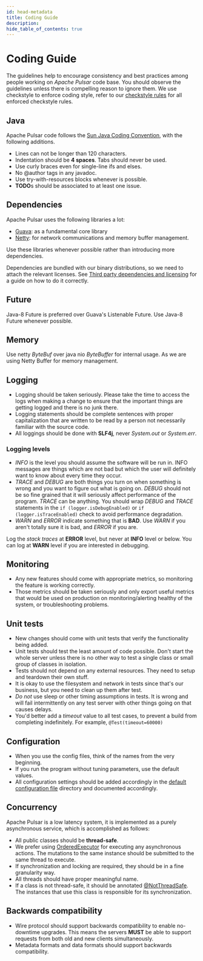 ```yaml
---
id: head-metadata
title: Coding Guide
description: 
hide_table_of_contents: true
---
```


# Coding Guide

The guidelines help to encourage consistency and best practices among people working on _Apache Pulsar_ code base. You should observe the guidelines unless there is compelling reason to ignore them. We use checkstyle to enforce coding style, refer to our [checkstyle rules](https://github.com/apache/pulsar/blob/master/buildtools/src/main/resources/pulsar/checkstyle.xml) for all enforced checkstyle rules.

## Java

Apache Pulsar code follows the [Sun Java Coding Convention](http://www.oracle.com/technetwork/java/javase/documentation/codeconvtoc-136057.html), with the following additions.

* Lines can not be longer than 120 characters.
* Indentation should be **4 spaces**. Tabs should never be used.
* Use curly braces even for single-line ifs and elses.
* No @author tags in any javadoc.
* Use try-with-resources blocks whenever is possible.
* **TODO**s should be associated to at least one issue. 

## Dependencies

Apache Pulsar uses the following libraries a lot:

* [Guava](https://github.com/google/guava): as a fundamental core library
* [Netty](http://netty.io/): for network communications and memory buffer management.

Use these libraries whenever possible rather than introducing more dependencies. 

Dependencies are bundled with our binary distributions, so we need to attach the relevant licenses. See [Third party dependencies and licensing](https://pulsar.apache.org/docs/en/client-libraries/) for a guide on how to do it correctly.

## Future

Java-8 Future is preferred over Guava's Listenable Future. Use Java-8 Future whenever possible.

## Memory

Use netty _ByteBuf_ over java nio _ByteBuffer_ for internal usage. As we are using Netty Buffer for memory management.

## Logging

* Logging should be taken seriously. Please take the time to access the logs when making a change to ensure that the important things are getting logged and there is no junk there.
* Logging statements should be complete sentences with proper capitalization that are written to be read by a person not necessarily familiar with the source code.
* All loggings should be done with **SLF4j**, never _System.out_ or _System.err_.

### Logging levels

- _INFO_ is the level you should assume the software will be run in. INFO messages are things which are not bad but which the user will definitely want to know about every time they occur.
- _TRACE_ and _DEBUG_ are both things you turn on when something is wrong and you want to figure out what is going on. _DEBUG_ should not be so fine grained that it will seriously affect performance of the program. _TRACE_ can be anything. You should wrap _DEBUG_ and _TRACE_ statements in the `if (logger.isDebugEnabled)` or `if (logger.isTraceEnabled)` check to avoid performance degradation.
- _WARN_ and _ERROR_ indicate something that is **BAD**. Use _WARN_ if you aren't totally sure it is bad, and _ERROR_ if you are.

Log the _stack traces_ at **ERROR** level, but never at **INFO** level or below. You can log at **WARN** level if you are interested in debugging.

## Monitoring

* Any new features should come with appropriate metrics, so monitoring the feature is working correctly.
* Those metrics should be taken seriously and only export useful metrics that would be used on production on monitoring/alerting healthy of the system, or troubleshooting problems.

## Unit tests

* New changes should come with unit tests that verify the functionality being added.
* Unit tests should test the least amount of code possible. Don't start the whole server unless there is no other way to test a single class or small group of classes in isolation.
* Tests should not depend on any external resources. They need to setup and teardown their own stuff.
* It is okay to use the filesystem and network in tests since that's our business, but you need to clean up them after test.
* _Do not_ use sleep or other timing assumptions in tests. It is wrong and will fail intermittently on any test server with other things going on that causes delays.
* You'd better add a _timeout_ value to all test cases, to prevent a build from completing indefinitely. For example, `@Test(timeout=60000)`

## Configuration

* When you use the config files, think of the names from the very beginning.
* If you run the program without tuning parameters, use the default values.
* All configuration settings should be added accordingly in the [default configuration file](https://github.com/apache/pulsar/tree/master/conf) directory and documented accordingly.

## Concurrency

Apache Pulsar is a low latency system, it is implemented as a purely asynchronous service, which is accomplished as follows:

* All public classes should be **thread-safe**.
* We prefer using [OrderedExecutor](https://github.com/apache/bookkeeper/blob/master/bookkeeper-common/src/main/java/org/apache/bookkeeper/common/util/OrderedExecutor.java) for executing any asynchronous actions. The mutations to the same instance should be submitted to the same thread to execute.
* If synchronization and locking are required, they should be in a fine granularity way.
* All threads should have proper meaningful name.
* If a class is not thread-safe, it should be annotated [@NotThreadSafe](https://github.com/misberner/jsr-305/blob/master/ri/src/main/java/javax/annotation/concurrent/NotThreadSafe.java). The instances that use this class is responsible for its synchronization.

## Backwards compatibility
* Wire protocol should support backwards compatibility to enable no-downtime upgrades. This means the servers **MUST** be able to support requests from both old and new clients simultaneously.
* Metadata formats and data formats should support backwards compatibility.
